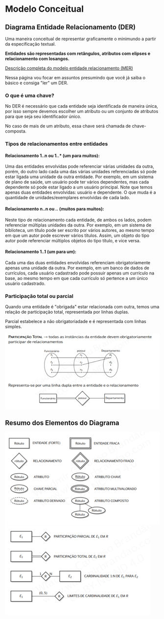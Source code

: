 # Modelo Conceitual 

## Diagrama Entidade Relacionamento (DER)

Uma maneira conceitual de representar graficamente o minimundo a partir da especificação textual.

**Entidades são representadas com retângulos, atributos com elipses e relacionamento com losangos.**

[Descrição completa do modelo entidade relacionamento (MER)](https://www.devmedia.com.br/mer-e-der-modelagem-de-bancos-de-dados/14332)

Nessa página vou focar em assuntos presumindo que você já saiba o básico e consiga "ler" um DER.

### O que é uma chave?

No DER é necessário que cada entidade seja identificada de maneira única, por isso sempre devemos escolher um atributo ou um conjunto de atributos para que seja seu identificador único. 

No caso de mais de um atributo, essa chave será chamada de chave-composta.



### Tipos de relacionamentos entre entidades


#### Relacionamento 1..n ou 1..* (um para muitos): 

Uma das entidades envolvidas pode referenciar várias unidades da outra, porém, do outro lado cada uma das várias unidades referenciadas só pode estar ligada uma unidade da outra entidade. Por exemplo, em um sistema de plano de saúde, um usuário pode ter vários dependentes, mas cada dependente só pode estar ligado a um usuário principal. Note que temos apenas duas entidades envolvidas: usuário e dependente. O que muda é a quantidade de unidades/exemplares envolvidas de cada lado.

#### Relacionamento n..n ou *..* (muitos para muitos): 

Neste tipo de relacionamento cada entidade, de ambos os lados, podem referenciar múltiplas unidades da outra. Por exemplo, em um sistema de biblioteca, um título pode ser escrito por vários autores, ao mesmo tempo em que um autor pode escrever vários títulos. Assim, um objeto do tipo autor pode referenciar múltiplos objetos do tipo título, e vice versa.

#### Relacionamento 1..1 (um para um): 

Cada uma das duas entidades envolvidas referenciam obrigatoriamente apenas uma unidade da outra. Por exemplo, em um banco de dados de currículos, cada usuário cadastrado pode possuir apenas um currículo na base, ao mesmo tempo em que cada currículo só pertence a um único usuário cadastrado.

### Participação total ou parcial

Quando uma entidade é "obrigada" estar relacionada com outra, temos uma relação de participação total, representada por linhas duplas. 

Parcial estabelece a não obrigatoriadade e é representada com linhas simples.

![Imagem demonstrando as relações de participação total ou parcial](/img/total-ou-parcial.png)

## Resumo dos Elementos do Diagrama

![Resumo dos Elementos 1](/img/resumo-elementos1.png)
![Resumo dos Elementos 2](/img/resumo-elementos2.png)
